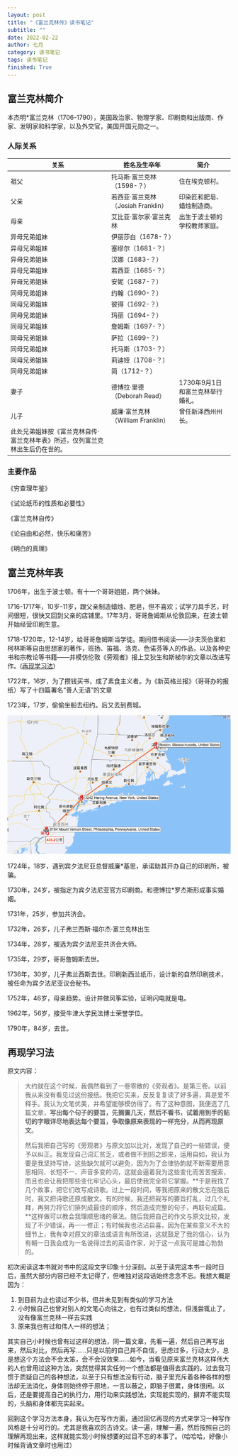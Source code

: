 ```yaml
---
layout: post
title: "《富兰克林传》读书笔记"
subtitle: ""
date: 2022-02-22
author: 七月
category: 读书笔记
tags: 读书笔记
finished: True
---
```


## 富兰克林简介

本杰明*富兰克林（1706-1790），美国政治家、物理学家、印刷商和出版商、作家、发明家和科学家，以及外交官，美国开国元勋之一。

### 人际关系

| **关系**                                                     | **姓名及生卒年**                   | **简介**                         |
| ------------------------------------------------------------ | ---------------------------------- | -------------------------------- |
| 祖父                                                         | 托马斯·富兰克林（1598-？）         | 住在埃克顿村。                   |
| 父亲                                                         | 若西亚·富兰克林（Josiah Franklin） | 印染匠和肥皂、蜡烛制造商。       |
| 母亲                                                         | 艾比亚·富尔家·富兰克林             | 出生于波士顿的学校教师家庭。     |
| 异母兄弟姐妹                                                 | 伊丽莎白（1678-？）                |                                  |
| 异母兄弟姐妹                                                 | 塞缪尔（1681-？）                  |                                  |
| 异母兄弟姐妹                                                 | 汉娜（1683-？）                    |                                  |
| 异母兄弟姐妹                                                 | 若西亚（1685-？）                  |                                  |
| 异母兄弟姐妹                                                 | 安妮（1687-？）                    |                                  |
| 同母兄弟姐妹                                                 | 约翰（1690-？）                    |                                  |
| 同母兄弟姐妹                                                 | 彼得（1692-？）                    |                                  |
| 同母兄弟姐妹                                                 | 玛丽（1694-？）                    |                                  |
| 同母兄弟姐妹                                                 | 詹姆斯（1697-？）                  |                                  |
| 同母兄弟姐妹                                                 | 萨拉（1699-？）                    |                                  |
| 同母兄弟姐妹                                                 | 托马斯（1703-？）                  |                                  |
| 同母兄弟姐妹                                                 | 莉迪娅（1708-？）                  |                                  |
| 同母兄弟姐妹                                                 | 简（1712-？）                      |                                  |
| 妻子                                                         | 德博拉·里德（Deborah Read）        | 1730年9月1日和富兰克林举行婚礼。 |
| 儿子                                                         | 威廉·富兰克林（William Franklin）  | 曾任新泽西州州长。               |
| 此处兄弟姐妹按《富兰克林自传·富兰克林年表》所述，仅列富兰克林出生后仍在世的。 |                                    |                                  |

### 主要作品

《穷查理年鉴》

《试论纸币的性质和必要性》

《富兰克林自传》

《论自由和必然，快乐和痛苦》

《明白的真理》

## 富兰克林年表

1706年，出生于波士顿。有十一个哥哥姐姐，两个妹妹。

1716-1717年，10岁-11岁，跟父亲制造蜡烛、肥皂，但不喜欢；试学刀具手艺，时间很短，很快又回到父亲的店铺里。17年3月，哥哥詹姆斯从伦敦回来，在波士顿开始经营印刷生意。

1718-1720年，12-14岁，给哥哥詹姆斯当学徒。期间借书阅读——沙夫茨伯里和柯林斯等自由思想家的著作，班扬、笛福、洛克、色诺芬等人的作品，以及各种史书和宗教论等书籍——并模仿伦敦《旁观者》报上艾狄生和斯梯尔的文章以改进写作。([再现学习法](#1.1))

1722年，16岁，为了攒钱买书，成了素食主义者。为《新英格兰报》（哥哥办的报纸）写了十四篇署名“善人无语”的文章

1723年，17岁，偷偷坐船去纽约。后又去到费城。

![image-20220222143815922](/img//image-20220222143815922.png)

1724年，18岁，遇到宾夕法尼亚总督威廉*基思，承诺助其开办自己的印刷所，被骗。

1730年，24岁，被指定为宾夕法尼亚官方印刷商。和德博拉*罗杰斯形成事实婚姻。

1731年，25岁，参加共济会。

1732年，26岁，儿子弗兰西斯·福尔杰·富兰克林出生

1734年，28岁，被选为宾夕法尼亚共济会大师。 

1735年，29岁，哥哥詹姆斯去世。

1736年，30岁，儿子弗兰西斯去世。印刷新西兰纸币，设计新的自然印刷技术，被任命为宾夕法尼亚议会秘书。

1752年，46岁，母亲趋势。设计并做风筝实验，证明闪电就是电。

1962年，56岁，接受牛津大学民法博士荣誉学位。

1790年，84岁，去世。

## <span id="1.1">再现学习法</span>

原文内容：

> 大约就在这个时候，我偶然看到了一卷零散的《旁观者》。是第三卷。以前我从来没有看见过这份报纸。我把它买来，反反复复读了好多遍，真是爱不释手。我认为文笔优美，并希望能够模仿得了。有了这种意图，我便选了几篇文章，**写出每个句子的要旨，先搁置几天，然后不看书，试着用到手的贴切的字眼详尽地表达每个要旨，争取像原来表现的一样充分，从而再现原文**。
>
> 然后我把自己写的《旁观者》与原文加以比对，发现了自己的一些错误，便予以纠正。我发现自己词汇贫乏，或者做不到招之即来，运用自如，我认为要是我坚持写诗，这些缺欠就可以避免，因为为了合律协韵就不断需要用意思相同、长短不一、声音多变的词，这就会逼着我为这些变化而苦苦搜索，而且也会让我把那些变化牢记心头，最后使我完全将它掌握。**于是我找了几个故事，把它们改写成诗歌。过上一段时间，等我把原来的散文忘在脑后时，我又把诗歌还原成散文。有的时候，我还把我写的要旨打乱，过几个礼拜，再努力将它们排列成最佳的顺序，然后造成完整的句子，再联句成篇。**这样做可以教会我理顺思绪的章法。随后我把自己的作文与原文比较，发现了不少错误，再一一修正；有时候我也沾沾自喜，因为在某些意义不大的细节上，我有幸对原文的章法或语言有所改进，这就鼓足了我的信心，认为有朝一日我会成为一名说得过去的英语作家，对于这一点我可是雄心勃勃的。

初次阅读这本书就对书中的这段文字印象十分深刻。以至于读完这本书一段时日后，虽然大部分内容已经不太记得了，但唯独对这段话始终念念不忘。我想大概是因为：

1. 到目前为止也读过不少书，但并未见到有类似的学习方法
2. 小时候自己也曾对别人的文笔心向往之，也有过类似的想法，但浅尝辄止了，没有像富兰克林一样去实践
3. 原来我也有过和伟人一样的想法；

其实自己小时候也曾有过这样的想法，同一篇文章，先看一遍，然后自己再写出来，然后对比，然后再写......只是以前的自己并不自信，思虑过多，行动太少，总是想这个方法会不会太笨，会不会没效果......如今，当看见原来富兰克林这样伟大的人也曾用过这种方法，突然觉得其实任何一个想法都是值得去实践的。过去我习惯于质疑自己的各种想法，以至于只有想法没有行动，脑子里充斥着各种各样的想法却无法消化，身体则始终停于原地，一言以蔽之，即脑子很累，身体很闲。以后，还是要提高自己的执行力，用行动来实践想法，实现能实现的，摒弃不能实现的，头脑和身体都充实起来。

回到这个学习方法本身，我认为在写作方面，通过回忆再现的方式来学习一种写作风格是十分可行的。尤其是我喜欢的古诗文。读一遍，理解一遍，然后按照自己的理解再现出来，这样就能实现小时候想要的过目不忘的本事了。（哈哈哈，好像小时候背诵文章时也用过）